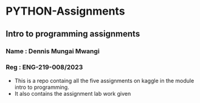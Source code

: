 # PYTHON-Assignments
## Intro to programming assignments
### Name : Dennis Mungai Mwangi
### Reg : ENG-219-008/2023

-  This is a repo containg all the five assignments on kaggle in the module intro to programming.
-  It also contains the assignment lab work given
